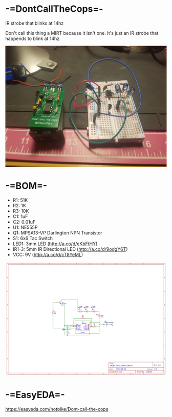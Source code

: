 # -=DontCallTheCops=-
IR strobe that blinks at 14hz

Don't call this thing a MIRT because it isn't one. It's just an IR strobe that happends to blink at 14hz.

![screenshot](/DojsST5VsAUhkS5.jpg)

# -=BOM=-
- R1: 51K 
- R2: 1K
- R3: 10K
- C1: 1uF
- C2: 0.01uF
- U1: NE555P
- Q1: MPSA13-VP Darlington NPN Transistor
- S1: 6x6 Tac Switch
- LED1: 3mm LED (http://a.co/d/eKbFtHY)
- IR1-3: 5mm IR Directional LED (http://a.co/d/9odgY6T)
- VCC: 9V (http://a.co/d/cT8YeML)

![Diagram](/Schematic_Dont-call-the-cops_Sheet-1_20181030204900.png)


# -=EasyEDA=-
https://easyeda.com/notpike/Dont-call-the-cops
